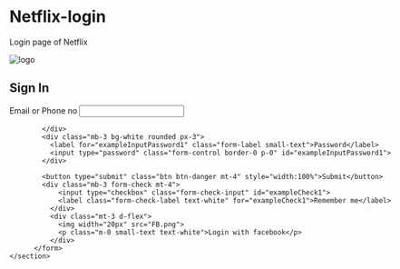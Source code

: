 # Netflix-login
Login page of Netflix
<!doctype html>
<html lang="en">
  <head>
    <meta charset="utf-8">
    <meta name="viewport" content="width=device-width, initial-scale=1">
    <title>Netflix clone</title>
    <link rel="stylesheet" href="03css.css">
    <link href="https://cdn.jsdelivr.net/npm/bootstrap@5.3.0-alpha1/dist/css/bootstrap.min.css" rel="stylesheet" integrity="sha384-GLhlTQ8iRABdZLl6O3oVMWSktQOp6b7In1Zl3/Jr59b6EGGoI1aFkw7cmDA6j6gD" crossorigin="anonymous">
  </head>
  <body>
    <script src="https://cdn.jsdelivr.net/npm/bootstrap@5.3.0-alpha1/dist/js/bootstrap.bundle.min.js" integrity="sha384-w76AqPfDkMBDXo30jS1Sgez6pr3x5MlQ1ZAGC+nuZB+EYdgRZgiwxhTBTkF7CXvN" crossorigin="anonymous"></script>
  <div class="login-top">
    <img src="Netflix-Logo.wine.png" alt="logo">
  </div>
  <div class="d-flex justify-content-center align-items-center" style="width: 100vw;">
    <section class="login-box">
        <h2 class="text-white">Sign In</h2>
        <form class="mt-4">
            <div class="mb-3 bg-white rounded px-3">
              <label for="exampleInputEmail1" class="form-label small-text">Email or Phone no</label>
              <input type="email" class="form-control  border-0 p-0" id="exampleInputEmail1" aria-describedby="emailHelp">
    
            </div>
            <div class="mb-3 bg-white rounded px-3">
              <label for="exampleInputPassword1" class="form-label small-text">Password</label>
              <input type="password" class="form-control border-0 p-0" id="exampleInputPassword1">
            </div>
            
            <button type="submit" class="btn btn-danger mt-4" style="width:100%">Submit</button>
            <div class="mb-3 form-check mt-4">
                <input type="checkbox" class="form-check-input" id="exampleCheck1">
                <label class="form-check-label text-white" for="exampleCheck1">Remember me</label>
              </div>
              <div class="mt-3 d-flex">
                <img width="20px" src="FB.png">
                <p class="m-0 small-text text-white">Login with facebook</p>
              </div>
          </form>
    </section>
  </div>
</body>
</html>
